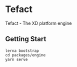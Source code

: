 # Tefact

Tefact - The XD platform engine

## Getting Start

```shell script
lerna bootstrap
cd packages/engine
yarn serve
```
